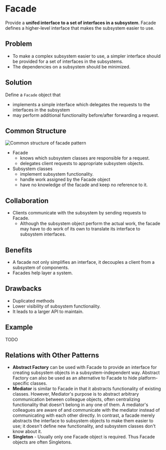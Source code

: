 ﻿# Facade

Provide a **unifed interface to a set of interfaces in a subsystem**. Facade defines a higher-level interface that makes the subsystem easier to use.

## Problem

* To make a complex subsystem easier to use, a simpler interface should be provided for a set of interfaces in the subsystems.
* The dependencies on a subsystem should be minimized.

## Solution

Define a `Facade` object that
* implements a simple interface which delegates the requests to the interfaces in the subsystem
* may perform additional functionality before/after forwarding a request.

## Common Structure

![Common structure of facade pattern](https://upload.wikimedia.org/wikipedia/commons/9/96/W3sDesign_Facade_Design_Pattern_UML.jpg)

* Facade
  * knows which subsystem classes are responsible for a request.
  * delegates client requests to appropriate subsystem objects.
* Subsystem classes
  * implement subsystem functionality.
  * handle work assigned by the Facade object
  * have no knowledge of the facade and keep no reference to it.

## Collaboration

* Clients communicate with the subsystem by sending requests to Facade.
  * Although the subsystem object perform the actual work, the facade may have to do work of its own to translate its interface to subsystem interfaces.

## Benefits

* A facade not only simplifies an interface, it decouples a client from a subsystem of components.
* Facades help layer a system.

## Drawbacks

* Duplicated methods
* Lower visibility of subsystem functionality.
* It leads to a larger API to maintain.

## Example

TODO

## Relations with Other Patterns

- **Abstract Factory** can be used with Facade to provide an interface for creating subsystem objects in a subsystem-independent way. Abstract Factory can also be used as an alternative to Facade to hide platform-specific classes.
- **Mediator** is similar to Facade in that it abstracts functionality of existing classes. However, Mediator's purpose is to abstract arbitrary communication between colleague objects, often centralizing functionality that doesn't belong in any one of them. A mediator's colleagues are aware of and communicate with the mediator instead of communicating with each other directly. In contrast, a facade merely abstracts the interface to subsystem objects to make them easier to use; it doesn't define new functionality, and subsystem classes don't know about it.
- **Singleton** - Usually only one Facade object is required. Thus Facade objects are often Singletons.